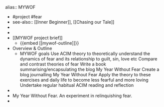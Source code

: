 alias:: MYWOF
- #project #fear
- see-also:: [[Inner Beginner]], [[Chasing our Tale]]
-
-
- [[MYWOF project brief]]
	- {{embed [[mywof-outline]]}}
- Overview & Outline
	- MYWOF goals
	  Use ACIM theory to theoretically understand the dynamics of fear and its relationship to guilt, sin, love etc
	  Compare and contrast theories of fear
	  Write a book summarising/encapsulating the blog My Year Without Fear 
	  Create a blog journalling My Year Without Fear
	  Apply the theory to these exercises and daily life to become less fearful and more loving
	  Undertake regular habitual ACIM reading and reflection
-
- My Year Without Fear. An experiment in relinquishing fear.
-